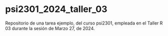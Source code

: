 # psi2301_2024_taller_03
Repositorio de una tarea ejemplo, del curso psi2301, empleada en el Taller R 03 durante la sesión de Marzo 27, de 2024.
